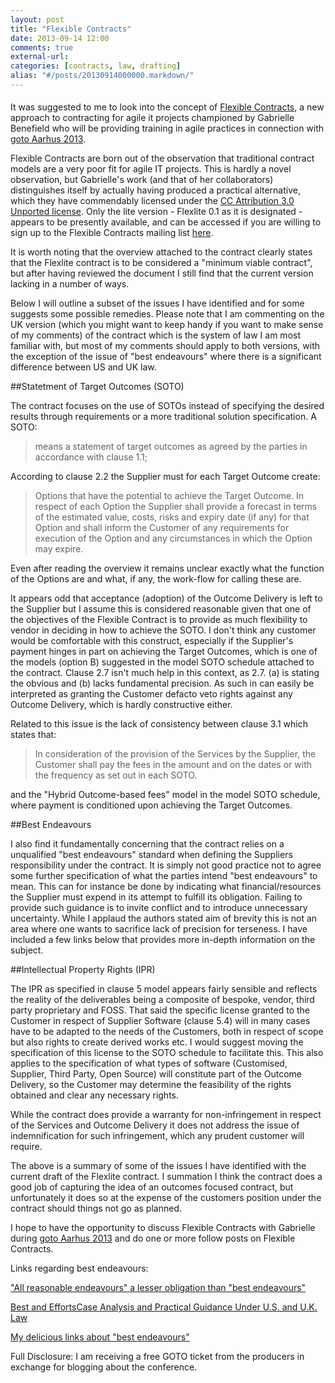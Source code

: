 ```yaml
---
layout: post
title: "Flexible Contracts"
date: 2013-09-14 12:00
comments: true
external-url:
categories: [contracts, law, drafting]
alias: "#/posts/20130914000000.markdown/"
---
```

<h4 id="/posts/20130914000000.markdown"></h4>

It was suggested to me to look into the concept of [Flexible Contracts](http://flexiblecontracts.com/), a new approach to contracting for agile it projects championed by Gabrielle Benefield who will be providing training in agile practices in connection with [goto Aarhus 2013](http://gotocon.com/aarhus-2013/).

Flexible Contracts are born out of the observation that traditional contract models are a very poor fit for agile IT projects. This is hardly a novel observation, but Gabrielle's work (and that of her collaborators) distinguishes itself by actually having produced a practical alternative, which they have commendably licensed under the [CC Attribution 3.0 Unported license](http://creativecommons.org/licenses/by/3.0/). Only the lite version - Flexlite 0.1 as it is designated - appears to be presently available, and can be accessed if you are willing to sign up to the Flexible Contracts mailing list [here](http://flexiblecontracts.com/list/).

It is worth noting that the overview attached to the contract clearly states that the Flexlite contract is to be considered a "minimum viable contract", but after having reviewed the document I still find that the current version lacking in a number of ways.

Below I will outline a subset of the issues I have identified and for some suggests some possible remedies. Please note that I am commenting on the UK version (which you might want to keep handy if you want to make sense of my comments) of the contract which is the system of law I am most familiar with, but most of my comments should apply to both versions, with the exception of the issue of "best endeavours" where there is a significant difference between US and UK law.

##Statetment of Target Outcomes (SOTO)

The contract focuses on the use of SOTOs instead of specifying the desired results through requirements or a more traditional solution specification. A SOTO:

> means a statement of target outcomes as agreed by the parties in accordance with clause 1.1;

According to clause 2.2 the Supplier must for each Target Outcome create:

> Options that have the potential to achieve the Target Outcome.  In respect of each Option the Supplier shall provide a forecast in terms of the estimated value, costs, risks and expiry date (if any) for that Option and shall inform the Customer of any requirements for execution of the Option and any circumstances in which the Option may expire.

Even after reading the overview it remains unclear exactly what the function of the Options are and what, if any, the work-flow for calling these are.

It appears odd that acceptance (adoption) of the Outcome Delivery is left to the Supplier but I assume this is considered reasonable given that one of the objectives of the Flexible Contract is to provide as much flexibility to vendor in deciding in how to achieve the SOTO. I don't think any customer would be comfortable with this construct, especially if the Supplier's payment hinges in part on achieving the Target Outcomes, which is one of the models (option B) suggested in the model SOTO schedule attached to the contract. Clause 2.7 isn't much help in this context, as 2.7. (a) is stating the obvious and (b) lacks fundamental precision. As such in can easily be interpreted as granting the Customer defacto veto rights against any Outcome Delivery, which is hardly constructive either.

Related to this issue is the lack of consistency between clause 3.1 which states that:

> In consideration of the provision of the Services by the Supplier, the Customer shall pay the fees in the amount and on the dates or with the frequency as set out in each SOTO.

and the "Hybrid Outcome-based fees" model in the model SOTO schedule, where payment is conditioned upon achieving the Target Outcomes.

##Best Endeavours

I also find it fundamentally concerning that the contract relies on a unqualified "best endeavours" standard when defining the Suppliers responsibility under the contract. It is simply not good practice not to agree some further specification of what the parties intend "best endeavours" to mean. This can for instance be done by indicating what financial/resources the Supplier must expend in its attempt to fulfill its obligation. Failing to provide such guidance is to invite conflict and to introduce unnecessary uncertainty. While I applaud the authors stated aim of brevity this is not an area where one wants to sacrifice lack of precision for terseness. I have included a few links below that provides more in-depth information on the subject.

##Intellectual Property Rights (IPR)

The IPR as specified in clause 5 model appears fairly sensible and reflects the reality of the deliverables being a composite of bespoke, vendor, third party proprietary and FOSS. That said the specific license granted to the Customer in respect of Supplier Software (clause 5.4) will in many cases have to be adapted to the needs of the Customers, both in respect of scope but also rights to create derived works etc. I would suggest moving the specification of this license to the SOTO schedule to facilitate this. This also applies to the specification of what types of software (Customised, Supplier, Third Party, Open Source) will constitute part of the Outcome Delivery, so the Customer may determine the feasibility of the rights obtained and clear any necessary rights.

While the contract does provide a warranty for non-infringement in respect of the Services and Outcome Delivery it does not address the issue of indemnification for such infringement, which any prudent customer will require.

The above is a summary of some of the issues I have identified with the current draft of the Flexlite contract. I summation I think the contract does a good job of capturing the idea of an outcomes focused contract, but unfortunately it does so at the expense of the customers position under the contract should things not go as planned.

I hope to have the opportunity to discuss Flexible Contracts with Gabrielle during [goto Aarhus 2013](http://gotocon.com/aarhus-2013/) and do one or more follow posts on Flexible Contracts.

Links regarding best endeavours:

["All reasonable endeavours" a lesser obligation than "best endeavours"](http://www.ashfords.co.uk/news/reasonable_endeavours_aug10)

[Best and EffortsCase Analysis and Practical Guidance Under U.S. and U.K. Law](http://www.jonesday.com/best-efforts-and-endeavourscase-analysis-and-practical-guidance-under-us-and-uk-law-07-30-2007/)

[My delicious links about "best endeavours"](https://delicious.com/flatspace/endeavours)

Full Disclosure:  I am receiving a free GOTO ticket from the producers in exchange for blogging about the conference.


